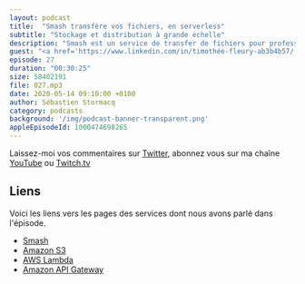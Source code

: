 ```yaml
---
layout: podcast
title:  "Smash transfère vos fichiers, en serverless"
subtitle: "Stockage et distribution à grande échelle"
description: "Smash est un service de transfer de fichiers pour professionnels et particuliers. 100% serverless, 100% service managés, découvrez l'infrastructure qui leur permet de stocker 340 Tb et distribuer 1Pb de contenu par mois."
guest: "<a href='https://www.linkedin.com/in/timothée-fleury-ab3b4b57/'>Timothée Fleury</a>, co-fondateur et CTO."
episode: 27
duration: "00:30:25"
size: 58402191 
file: 027.mp3  
date: 2020-05-14 09:10:00 +0100
author: Sébastien Stormacq
category: podcasts
background: '/img/podcast-banner-transparent.png'
appleEpisodeId: 1000474698265
---
```


Laissez-moi vos commentaires sur [Twitter](https://twitter.com/sebsto), abonnez vous sur ma chaîne [YouTube](https://www.youtube.com/sebsto) ou [Twitch.tv](https://www.twitch.tv/sebAWS)

## Liens

Voici les liens vers les pages des services dont nous avons parlé dans l'épisode.

- [Smash](https://fromsmash.com)
- [Amazon S3](https://aws.amazon.com/s3/)
- [AWS Lambda](https://aws.amazon.com/lambda/)
- [Amazon API Gateway](https://aws.amazon.com/api-gateway/)

